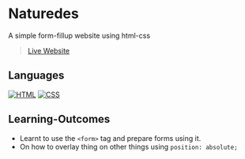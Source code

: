 # Naturedes
A simple form-fillup website using html-css

> [Live Website](https://mathdebate.github.io/naturedes-form/)

## Languages
[![HTML](https://img.shields.io/badge/-HTML-000?style=for-the-badge&logo=html5)](#) [![CSS](https://img.shields.io/badge/-CSS-000?style=for-the-badge&logo=css3&logoColor=1572B6)](#)

## Learning-Outcomes
- Learnt to use the `<form>` tag and prepare forms using it.
- On how to overlay thing on other things using `position: absolute;`
